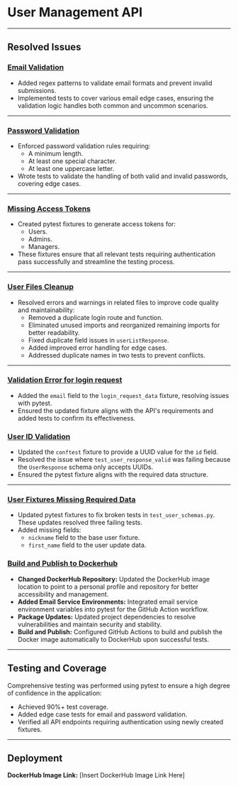 # User Management API

---

## Resolved Issues

### [Email Validation](https://github.com/kadeem-lewis/event_manager/issues/12)

- Added regex patterns to validate email formats and prevent invalid submissions.
- Implemented tests to cover various email edge cases, ensuring the validation logic handles both common and uncommon scenarios.

---

### [Password Validation](https://github.com/kadeem-lewis/event_manager/issues/10)

- Enforced password validation rules requiring:
  - A minimum length.
  - At least one special character.
  - At least one uppercase letter.
- Wrote tests to validate the handling of both valid and invalid passwords, covering edge cases.

---

### [Missing Access Tokens](https://github.com/kadeem-lewis/event_manager/issues/8)

- Created pytest fixtures to generate access tokens for:
  - Users.
  - Admins.
  - Managers.
- These fixtures ensure that all relevant tests requiring authentication pass successfully and streamline the testing process.

---

### [User Files Cleanup](https://github.com/kadeem-lewis/event_manager/issues/14)

- Resolved errors and warnings in related files to improve code quality and maintainability:
  - Removed a duplicate login route and function.
  - Eliminated unused imports and reorganized remaining imports for better readability.
  - Fixed duplicate field issues in `userListResponse`.
  - Added improved error handling for edge cases.
  - Addressed duplicate names in two tests to prevent conflicts.

---

### [Validation Error for login request](https://github.com/kadeem-lewis/event_manager/issues/5)

- Added the `email` field to the `login_request_data` fixture, resolving issues with pytest.
- Ensured the updated fixture aligns with the API's requirements and added tests to confirm its effectiveness.


### [User ID Validation](https://github.com/kadeem-lewis/event_manager/issues/3)

- Updated the `conftest` fixture to provide a UUID value for the `id` field.
- Resolved the issue where `test_user_response_valid` was failing because the `UserResponse` schema only accepts UUIDs.
- Ensured the pytest fixture aligns with the required data structure.

---

### [User Fixtures Missing Required Data](https://github.com/kadeem-lewis/event_manager/issues/1)

- Updated pytest fixtures to fix broken tests in `test_user_schemas.py`. These updates resolved three failing tests.
- Added missing fields:
  - `nickname` field to the base user fixture.
  - `first_name` field to the user update data.

### [Build and Publish to Dockerhub](https://github.com/kadeem-lewis/event_manager/issues/16)

- **Changed DockerHub Repository:** Updated the DockerHub image location to point to a personal profile and repository for better accessibility and management.
- **Added Email Service Environments:** Integrated email service environment variables into pytest for the GitHub Action workflow.
- **Package Updates:** Updated project dependencies to resolve vulnerabilities and maintain security and stability.
- **Build and Publish:** Configured GitHub Actions to build and publish the Docker image automatically to DockerHub upon successful tests.

---

## Testing and Coverage

Comprehensive testing was performed using pytest to ensure a high degree of confidence in the application:
- Achieved 90%+ test coverage.
- Added edge case tests for email and password validation.
- Verified all API endpoints requiring authentication using newly created fixtures.

---

## Deployment

**DockerHub Image Link:** [Insert DockerHub Image Link Here]